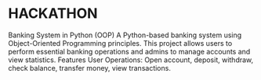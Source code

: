 # HACKATHON
Banking System in Python (OOP) A Python-based banking system using Object-Oriented Programming principles. This project allows users to perform essential banking operations and admins to manage accounts and view statistics.  Features User Operations:  Open account, deposit, withdraw, check balance, transfer money, view transactions.
